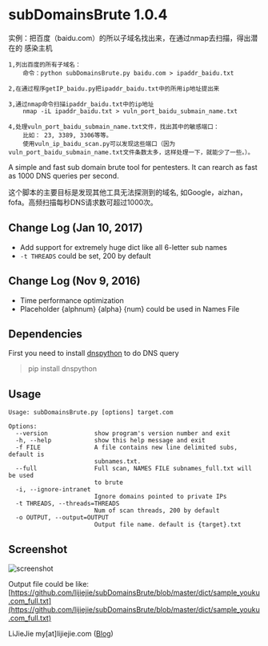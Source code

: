 # subDomainsBrute 1.0.4 #

实例：把百度（baidu.com）的所以子域名找出来，在通过nmap去扫描，得出潜在的
	感染主机

	1,列出百度的所有子域名：
		命令：python subDomainsBrute.py baidu.com > ipaddr_baidu.txt

	2,在通过程序getIP_baidu.py把ipaddr_baidu.txt中的所用ip地址提出来
	
	3,通过nmap命令扫描ipaddr_baidu.txt中的ip地址
		nmap -iL ipaddr_baidu.txt > vuln_port_baidu_submain_name.txt

	4,处理vuln_port_baidu_submain_name.txt文件，找出其中的敏感端口：
		比如： 23, 3389, 3306等等。
		使用vuln_ip_baidu_scan.py可以发现这些端口（因为vuln_port_baidu_submain_name.txt文件条数太多，这样处理一下，就能少了一些。）。

A simple and fast sub domain brute tool for pentesters. It can rearch as fast as 1000 DNS queries per second.

这个脚本的主要目标是发现其他工具无法探测到的域名, 如Google，aizhan，fofa。高频扫描每秒DNS请求数可超过1000次。

## Change Log (Jan 10, 2017) ##
* Add support for extremely huge dict like all 6-letter sub names
* `-t THREADS` could be set, 200 by default

## Change Log (Nov 9, 2016) ##
* Time performance optimization
* Placeholder {alphnum} {alpha} {num} could be used in Names File

## Dependencies ##
First you need to install [dnspython](http://www.dnspython.org/kits/1.12.0/) to do DNS query
> pip install dnspython


## Usage ##

	Usage: subDomainsBrute.py [options] target.com
	
	Options:
	  --version             show program's version number and exit
	  -h, --help            show this help message and exit
	  -f FILE               A file contains new line delimited subs, default is
	                        subnames.txt.
	  --full                Full scan, NAMES FILE subnames_full.txt will be used
	                        to brute
	  -i, --ignore-intranet
	                        Ignore domains pointed to private IPs
	  -t THREADS, --threads=THREADS
	                        Num of scan threads, 200 by default
	  -o OUTPUT, --output=OUTPUT
	                        Output file name. default is {target}.txt


## Screenshot ##
![screenshot](screenshot.png)

Output file could be like: [https://github.com/lijiejie/subDomainsBrute/blob/master/dict/sample_youku.com_full.txt](https://github.com/lijiejie/subDomainsBrute/blob/master/dict/sample_youku.com_full.txt)

LiJieJie my[at]lijiejie.com ([Blog](http://www.lijiejie.com))